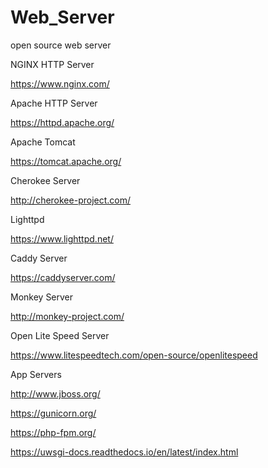 # Web_Server

open source web server

NGINX HTTP Server

https://www.nginx.com/

Apache HTTP Server

https://httpd.apache.org/

Apache Tomcat

https://tomcat.apache.org/

Cherokee Server

http://cherokee-project.com/

Lighttpd

https://www.lighttpd.net/

Caddy Server

https://caddyserver.com/

Monkey Server

http://monkey-project.com/

Open Lite Speed Server

https://www.litespeedtech.com/open-source/openlitespeed





App Servers

http://www.jboss.org/

https://gunicorn.org/

https://php-fpm.org/

https://uwsgi-docs.readthedocs.io/en/latest/index.html


